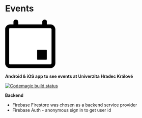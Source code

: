 # Events

![UHK Events](/assets/launcher/uhk_events.png)

**Android & iOS app to see events at Univerzita Hradec Králové**

[![Codemagic build status](https://api.codemagic.io/apps/5dc476090679e126d8facf36/5dc476090679e126d8facf35/status_badge.svg)](https://codemagic.io/apps/5dc476090679e126d8facf36/5dc476090679e126d8facf35/latest_build)

**Backend**
- Firebase Firestore was chosen as a backend service provider
- Firebase Auth - anonymous sign in to get user id
